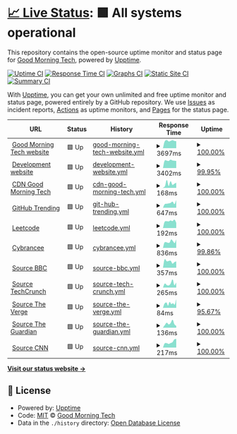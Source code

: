 # [📈 Live Status](https://demo.upptime.js.org): <!--live status--> **🟩 All systems operational**

This repository contains the open-source uptime monitor and status page for [Good Morning Tech](https://goodmorningtech.news), powered by [Upptime](https://github.com/upptime/upptime).

[![Uptime CI](https://github.com/GoodMorninTech/status/workflows/Uptime%20CI/badge.svg)](https://github.com/GoodMorninTech/status/actions?query=workflow%3A%22Uptime+CI%22)
[![Response Time CI](https://github.com/GoodMorninTech/status/workflows/Response%20Time%20CI/badge.svg)](https://github.com/GoodMorninTech/status/actions?query=workflow%3A%22Response+Time+CI%22)
[![Graphs CI](https://github.com/GoodMorninTech/status/workflows/Graphs%20CI/badge.svg)](https://github.com/GoodMorninTech/status/actions?query=workflow%3A%22Graphs+CI%22)
[![Static Site CI](https://github.com/GoodMorninTech/status/workflows/Static%20Site%20CI/badge.svg)](https://github.com/GoodMorninTech/status/actions?query=workflow%3A%22Static+Site+CI%22)
[![Summary CI](https://github.com/GoodMorninTech/status/workflows/Summary%20CI/badge.svg)](https://github.com/GoodMorninTech/status/actions?query=workflow%3A%22Summary+CI%22)

With [Upptime](https://upptime.js.org), you can get your own unlimited and free uptime monitor and status page, powered entirely by a GitHub repository. We use [Issues](https://github.com/GoodMorninTech/status/issues) as incident reports, [Actions](https://github.com/GoodMorninTech/status/actions) as uptime monitors, and [Pages](https://demo.upptime.js.org) for the status page.

<!--start: status pages-->
<!-- This summary is generated by Upptime (https://github.com/upptime/upptime) -->
<!-- Do not edit this manually, your changes will be overwritten -->
<!-- prettier-ignore -->
| URL | Status | History | Response Time | Uptime |
| --- | ------ | ------- | ------------- | ------ |
| <img alt="" src="https://cdn.goodmorningtech.news/tsp-logo.png" height="13"> [Good Morning Tech website](https://goodmorningtech.news) | 🟩 Up | [good-morning-tech-website.yml](https://github.com/GoodMorninTech/status/commits/HEAD/history/good-morning-tech-website.yml) | <details><summary><img alt="Response time graph" src="./graphs/good-morning-tech-website/response-time-week.png" height="20"> 3697ms</summary><br><a href="https://status.goodmorningtech.news/history/good-morning-tech-website"><img alt="Response time 3398" src="https://img.shields.io/endpoint?url=https%3A%2F%2Fraw.githubusercontent.com%2FGoodMorninTech%2Fstatus%2FHEAD%2Fapi%2Fgood-morning-tech-website%2Fresponse-time.json"></a><br><a href="https://status.goodmorningtech.news/history/good-morning-tech-website"><img alt="24-hour response time 3517" src="https://img.shields.io/endpoint?url=https%3A%2F%2Fraw.githubusercontent.com%2FGoodMorninTech%2Fstatus%2FHEAD%2Fapi%2Fgood-morning-tech-website%2Fresponse-time-day.json"></a><br><a href="https://status.goodmorningtech.news/history/good-morning-tech-website"><img alt="7-day response time 3697" src="https://img.shields.io/endpoint?url=https%3A%2F%2Fraw.githubusercontent.com%2FGoodMorninTech%2Fstatus%2FHEAD%2Fapi%2Fgood-morning-tech-website%2Fresponse-time-week.json"></a><br><a href="https://status.goodmorningtech.news/history/good-morning-tech-website"><img alt="30-day response time 3398" src="https://img.shields.io/endpoint?url=https%3A%2F%2Fraw.githubusercontent.com%2FGoodMorninTech%2Fstatus%2FHEAD%2Fapi%2Fgood-morning-tech-website%2Fresponse-time-month.json"></a><br><a href="https://status.goodmorningtech.news/history/good-morning-tech-website"><img alt="1-year response time 3398" src="https://img.shields.io/endpoint?url=https%3A%2F%2Fraw.githubusercontent.com%2FGoodMorninTech%2Fstatus%2FHEAD%2Fapi%2Fgood-morning-tech-website%2Fresponse-time-year.json"></a></details> | <details><summary><a href="https://status.goodmorningtech.news/history/good-morning-tech-website">100.00%</a></summary><a href="https://status.goodmorningtech.news/history/good-morning-tech-website"><img alt="All-time uptime 100.00%" src="https://img.shields.io/endpoint?url=https%3A%2F%2Fraw.githubusercontent.com%2FGoodMorninTech%2Fstatus%2FHEAD%2Fapi%2Fgood-morning-tech-website%2Fuptime.json"></a><br><a href="https://status.goodmorningtech.news/history/good-morning-tech-website"><img alt="24-hour uptime 100.00%" src="https://img.shields.io/endpoint?url=https%3A%2F%2Fraw.githubusercontent.com%2FGoodMorninTech%2Fstatus%2FHEAD%2Fapi%2Fgood-morning-tech-website%2Fuptime-day.json"></a><br><a href="https://status.goodmorningtech.news/history/good-morning-tech-website"><img alt="7-day uptime 100.00%" src="https://img.shields.io/endpoint?url=https%3A%2F%2Fraw.githubusercontent.com%2FGoodMorninTech%2Fstatus%2FHEAD%2Fapi%2Fgood-morning-tech-website%2Fuptime-week.json"></a><br><a href="https://status.goodmorningtech.news/history/good-morning-tech-website"><img alt="30-day uptime 100.00%" src="https://img.shields.io/endpoint?url=https%3A%2F%2Fraw.githubusercontent.com%2FGoodMorninTech%2Fstatus%2FHEAD%2Fapi%2Fgood-morning-tech-website%2Fuptime-month.json"></a><br><a href="https://status.goodmorningtech.news/history/good-morning-tech-website"><img alt="1-year uptime 100.00%" src="https://img.shields.io/endpoint?url=https%3A%2F%2Fraw.githubusercontent.com%2FGoodMorninTech%2Fstatus%2FHEAD%2Fapi%2Fgood-morning-tech-website%2Fuptime-year.json"></a></details>
| <img alt="" src="https://cdn.goodmorningtech.news/tsp-logo.png" height="13"> [Development website](https://dev.goodmorningtech.news) | 🟩 Up | [development-website.yml](https://github.com/GoodMorninTech/status/commits/HEAD/history/development-website.yml) | <details><summary><img alt="Response time graph" src="./graphs/development-website/response-time-week.png" height="20"> 3402ms</summary><br><a href="https://status.goodmorningtech.news/history/development-website"><img alt="Response time 3223" src="https://img.shields.io/endpoint?url=https%3A%2F%2Fraw.githubusercontent.com%2FGoodMorninTech%2Fstatus%2FHEAD%2Fapi%2Fdevelopment-website%2Fresponse-time.json"></a><br><a href="https://status.goodmorningtech.news/history/development-website"><img alt="24-hour response time 2576" src="https://img.shields.io/endpoint?url=https%3A%2F%2Fraw.githubusercontent.com%2FGoodMorninTech%2Fstatus%2FHEAD%2Fapi%2Fdevelopment-website%2Fresponse-time-day.json"></a><br><a href="https://status.goodmorningtech.news/history/development-website"><img alt="7-day response time 3402" src="https://img.shields.io/endpoint?url=https%3A%2F%2Fraw.githubusercontent.com%2FGoodMorninTech%2Fstatus%2FHEAD%2Fapi%2Fdevelopment-website%2Fresponse-time-week.json"></a><br><a href="https://status.goodmorningtech.news/history/development-website"><img alt="30-day response time 3223" src="https://img.shields.io/endpoint?url=https%3A%2F%2Fraw.githubusercontent.com%2FGoodMorninTech%2Fstatus%2FHEAD%2Fapi%2Fdevelopment-website%2Fresponse-time-month.json"></a><br><a href="https://status.goodmorningtech.news/history/development-website"><img alt="1-year response time 3223" src="https://img.shields.io/endpoint?url=https%3A%2F%2Fraw.githubusercontent.com%2FGoodMorninTech%2Fstatus%2FHEAD%2Fapi%2Fdevelopment-website%2Fresponse-time-year.json"></a></details> | <details><summary><a href="https://status.goodmorningtech.news/history/development-website">99.95%</a></summary><a href="https://status.goodmorningtech.news/history/development-website"><img alt="All-time uptime 99.98%" src="https://img.shields.io/endpoint?url=https%3A%2F%2Fraw.githubusercontent.com%2FGoodMorninTech%2Fstatus%2FHEAD%2Fapi%2Fdevelopment-website%2Fuptime.json"></a><br><a href="https://status.goodmorningtech.news/history/development-website"><img alt="24-hour uptime 99.63%" src="https://img.shields.io/endpoint?url=https%3A%2F%2Fraw.githubusercontent.com%2FGoodMorninTech%2Fstatus%2FHEAD%2Fapi%2Fdevelopment-website%2Fuptime-day.json"></a><br><a href="https://status.goodmorningtech.news/history/development-website"><img alt="7-day uptime 99.95%" src="https://img.shields.io/endpoint?url=https%3A%2F%2Fraw.githubusercontent.com%2FGoodMorninTech%2Fstatus%2FHEAD%2Fapi%2Fdevelopment-website%2Fuptime-week.json"></a><br><a href="https://status.goodmorningtech.news/history/development-website"><img alt="30-day uptime 99.98%" src="https://img.shields.io/endpoint?url=https%3A%2F%2Fraw.githubusercontent.com%2FGoodMorninTech%2Fstatus%2FHEAD%2Fapi%2Fdevelopment-website%2Fuptime-month.json"></a><br><a href="https://status.goodmorningtech.news/history/development-website"><img alt="1-year uptime 99.98%" src="https://img.shields.io/endpoint?url=https%3A%2F%2Fraw.githubusercontent.com%2FGoodMorninTech%2Fstatus%2FHEAD%2Fapi%2Fdevelopment-website%2Fuptime-year.json"></a></details>
| <img alt="" src="https://cdn.goodmorningtech.news/tsp-logo.png" height="13"> [CDN Good Morning Tech](https://cdn.goodmorningtech.news) | 🟩 Up | [cdn-good-morning-tech.yml](https://github.com/GoodMorninTech/status/commits/HEAD/history/cdn-good-morning-tech.yml) | <details><summary><img alt="Response time graph" src="./graphs/cdn-good-morning-tech/response-time-week.png" height="20"> 168ms</summary><br><a href="https://status.goodmorningtech.news/history/cdn-good-morning-tech"><img alt="Response time 195" src="https://img.shields.io/endpoint?url=https%3A%2F%2Fraw.githubusercontent.com%2FGoodMorninTech%2Fstatus%2FHEAD%2Fapi%2Fcdn-good-morning-tech%2Fresponse-time.json"></a><br><a href="https://status.goodmorningtech.news/history/cdn-good-morning-tech"><img alt="24-hour response time 203" src="https://img.shields.io/endpoint?url=https%3A%2F%2Fraw.githubusercontent.com%2FGoodMorninTech%2Fstatus%2FHEAD%2Fapi%2Fcdn-good-morning-tech%2Fresponse-time-day.json"></a><br><a href="https://status.goodmorningtech.news/history/cdn-good-morning-tech"><img alt="7-day response time 168" src="https://img.shields.io/endpoint?url=https%3A%2F%2Fraw.githubusercontent.com%2FGoodMorninTech%2Fstatus%2FHEAD%2Fapi%2Fcdn-good-morning-tech%2Fresponse-time-week.json"></a><br><a href="https://status.goodmorningtech.news/history/cdn-good-morning-tech"><img alt="30-day response time 195" src="https://img.shields.io/endpoint?url=https%3A%2F%2Fraw.githubusercontent.com%2FGoodMorninTech%2Fstatus%2FHEAD%2Fapi%2Fcdn-good-morning-tech%2Fresponse-time-month.json"></a><br><a href="https://status.goodmorningtech.news/history/cdn-good-morning-tech"><img alt="1-year response time 195" src="https://img.shields.io/endpoint?url=https%3A%2F%2Fraw.githubusercontent.com%2FGoodMorninTech%2Fstatus%2FHEAD%2Fapi%2Fcdn-good-morning-tech%2Fresponse-time-year.json"></a></details> | <details><summary><a href="https://status.goodmorningtech.news/history/cdn-good-morning-tech">100.00%</a></summary><a href="https://status.goodmorningtech.news/history/cdn-good-morning-tech"><img alt="All-time uptime 100.00%" src="https://img.shields.io/endpoint?url=https%3A%2F%2Fraw.githubusercontent.com%2FGoodMorninTech%2Fstatus%2FHEAD%2Fapi%2Fcdn-good-morning-tech%2Fuptime.json"></a><br><a href="https://status.goodmorningtech.news/history/cdn-good-morning-tech"><img alt="24-hour uptime 100.00%" src="https://img.shields.io/endpoint?url=https%3A%2F%2Fraw.githubusercontent.com%2FGoodMorninTech%2Fstatus%2FHEAD%2Fapi%2Fcdn-good-morning-tech%2Fuptime-day.json"></a><br><a href="https://status.goodmorningtech.news/history/cdn-good-morning-tech"><img alt="7-day uptime 100.00%" src="https://img.shields.io/endpoint?url=https%3A%2F%2Fraw.githubusercontent.com%2FGoodMorninTech%2Fstatus%2FHEAD%2Fapi%2Fcdn-good-morning-tech%2Fuptime-week.json"></a><br><a href="https://status.goodmorningtech.news/history/cdn-good-morning-tech"><img alt="30-day uptime 100.00%" src="https://img.shields.io/endpoint?url=https%3A%2F%2Fraw.githubusercontent.com%2FGoodMorninTech%2Fstatus%2FHEAD%2Fapi%2Fcdn-good-morning-tech%2Fuptime-month.json"></a><br><a href="https://status.goodmorningtech.news/history/cdn-good-morning-tech"><img alt="1-year uptime 100.00%" src="https://img.shields.io/endpoint?url=https%3A%2F%2Fraw.githubusercontent.com%2FGoodMorninTech%2Fstatus%2FHEAD%2Fapi%2Fcdn-good-morning-tech%2Fuptime-year.json"></a></details>
| <img alt="" src="https://cdn.goodmorningtech.news/website/github-mark.svg" height="13"> [GitHub Trending](https://github.com/trending) | 🟩 Up | [git-hub-trending.yml](https://github.com/GoodMorninTech/status/commits/HEAD/history/git-hub-trending.yml) | <details><summary><img alt="Response time graph" src="./graphs/git-hub-trending/response-time-week.png" height="20"> 647ms</summary><br><a href="https://status.goodmorningtech.news/history/git-hub-trending"><img alt="Response time 674" src="https://img.shields.io/endpoint?url=https%3A%2F%2Fraw.githubusercontent.com%2FGoodMorninTech%2Fstatus%2FHEAD%2Fapi%2Fgit-hub-trending%2Fresponse-time.json"></a><br><a href="https://status.goodmorningtech.news/history/git-hub-trending"><img alt="24-hour response time 1010" src="https://img.shields.io/endpoint?url=https%3A%2F%2Fraw.githubusercontent.com%2FGoodMorninTech%2Fstatus%2FHEAD%2Fapi%2Fgit-hub-trending%2Fresponse-time-day.json"></a><br><a href="https://status.goodmorningtech.news/history/git-hub-trending"><img alt="7-day response time 647" src="https://img.shields.io/endpoint?url=https%3A%2F%2Fraw.githubusercontent.com%2FGoodMorninTech%2Fstatus%2FHEAD%2Fapi%2Fgit-hub-trending%2Fresponse-time-week.json"></a><br><a href="https://status.goodmorningtech.news/history/git-hub-trending"><img alt="30-day response time 674" src="https://img.shields.io/endpoint?url=https%3A%2F%2Fraw.githubusercontent.com%2FGoodMorninTech%2Fstatus%2FHEAD%2Fapi%2Fgit-hub-trending%2Fresponse-time-month.json"></a><br><a href="https://status.goodmorningtech.news/history/git-hub-trending"><img alt="1-year response time 674" src="https://img.shields.io/endpoint?url=https%3A%2F%2Fraw.githubusercontent.com%2FGoodMorninTech%2Fstatus%2FHEAD%2Fapi%2Fgit-hub-trending%2Fresponse-time-year.json"></a></details> | <details><summary><a href="https://status.goodmorningtech.news/history/git-hub-trending">100.00%</a></summary><a href="https://status.goodmorningtech.news/history/git-hub-trending"><img alt="All-time uptime 100.00%" src="https://img.shields.io/endpoint?url=https%3A%2F%2Fraw.githubusercontent.com%2FGoodMorninTech%2Fstatus%2FHEAD%2Fapi%2Fgit-hub-trending%2Fuptime.json"></a><br><a href="https://status.goodmorningtech.news/history/git-hub-trending"><img alt="24-hour uptime 100.00%" src="https://img.shields.io/endpoint?url=https%3A%2F%2Fraw.githubusercontent.com%2FGoodMorninTech%2Fstatus%2FHEAD%2Fapi%2Fgit-hub-trending%2Fuptime-day.json"></a><br><a href="https://status.goodmorningtech.news/history/git-hub-trending"><img alt="7-day uptime 100.00%" src="https://img.shields.io/endpoint?url=https%3A%2F%2Fraw.githubusercontent.com%2FGoodMorninTech%2Fstatus%2FHEAD%2Fapi%2Fgit-hub-trending%2Fuptime-week.json"></a><br><a href="https://status.goodmorningtech.news/history/git-hub-trending"><img alt="30-day uptime 100.00%" src="https://img.shields.io/endpoint?url=https%3A%2F%2Fraw.githubusercontent.com%2FGoodMorninTech%2Fstatus%2FHEAD%2Fapi%2Fgit-hub-trending%2Fuptime-month.json"></a><br><a href="https://status.goodmorningtech.news/history/git-hub-trending"><img alt="1-year uptime 100.00%" src="https://img.shields.io/endpoint?url=https%3A%2F%2Fraw.githubusercontent.com%2FGoodMorninTech%2Fstatus%2FHEAD%2Fapi%2Fgit-hub-trending%2Fuptime-year.json"></a></details>
| <img alt="" src="https://leetcode.com/static/images/LeetCode_logo_rvs.png" height="13"> [Leetcode](https://leetcode.com) | 🟩 Up | [leetcode.yml](https://github.com/GoodMorninTech/status/commits/HEAD/history/leetcode.yml) | <details><summary><img alt="Response time graph" src="./graphs/leetcode/response-time-week.png" height="20"> 192ms</summary><br><a href="https://status.goodmorningtech.news/history/leetcode"><img alt="Response time 195" src="https://img.shields.io/endpoint?url=https%3A%2F%2Fraw.githubusercontent.com%2FGoodMorninTech%2Fstatus%2FHEAD%2Fapi%2Fleetcode%2Fresponse-time.json"></a><br><a href="https://status.goodmorningtech.news/history/leetcode"><img alt="24-hour response time 142" src="https://img.shields.io/endpoint?url=https%3A%2F%2Fraw.githubusercontent.com%2FGoodMorninTech%2Fstatus%2FHEAD%2Fapi%2Fleetcode%2Fresponse-time-day.json"></a><br><a href="https://status.goodmorningtech.news/history/leetcode"><img alt="7-day response time 192" src="https://img.shields.io/endpoint?url=https%3A%2F%2Fraw.githubusercontent.com%2FGoodMorninTech%2Fstatus%2FHEAD%2Fapi%2Fleetcode%2Fresponse-time-week.json"></a><br><a href="https://status.goodmorningtech.news/history/leetcode"><img alt="30-day response time 195" src="https://img.shields.io/endpoint?url=https%3A%2F%2Fraw.githubusercontent.com%2FGoodMorninTech%2Fstatus%2FHEAD%2Fapi%2Fleetcode%2Fresponse-time-month.json"></a><br><a href="https://status.goodmorningtech.news/history/leetcode"><img alt="1-year response time 195" src="https://img.shields.io/endpoint?url=https%3A%2F%2Fraw.githubusercontent.com%2FGoodMorninTech%2Fstatus%2FHEAD%2Fapi%2Fleetcode%2Fresponse-time-year.json"></a></details> | <details><summary><a href="https://status.goodmorningtech.news/history/leetcode">100.00%</a></summary><a href="https://status.goodmorningtech.news/history/leetcode"><img alt="All-time uptime 99.96%" src="https://img.shields.io/endpoint?url=https%3A%2F%2Fraw.githubusercontent.com%2FGoodMorninTech%2Fstatus%2FHEAD%2Fapi%2Fleetcode%2Fuptime.json"></a><br><a href="https://status.goodmorningtech.news/history/leetcode"><img alt="24-hour uptime 100.00%" src="https://img.shields.io/endpoint?url=https%3A%2F%2Fraw.githubusercontent.com%2FGoodMorninTech%2Fstatus%2FHEAD%2Fapi%2Fleetcode%2Fuptime-day.json"></a><br><a href="https://status.goodmorningtech.news/history/leetcode"><img alt="7-day uptime 100.00%" src="https://img.shields.io/endpoint?url=https%3A%2F%2Fraw.githubusercontent.com%2FGoodMorninTech%2Fstatus%2FHEAD%2Fapi%2Fleetcode%2Fuptime-week.json"></a><br><a href="https://status.goodmorningtech.news/history/leetcode"><img alt="30-day uptime 99.96%" src="https://img.shields.io/endpoint?url=https%3A%2F%2Fraw.githubusercontent.com%2FGoodMorninTech%2Fstatus%2FHEAD%2Fapi%2Fleetcode%2Fuptime-month.json"></a><br><a href="https://status.goodmorningtech.news/history/leetcode"><img alt="1-year uptime 99.96%" src="https://img.shields.io/endpoint?url=https%3A%2F%2Fraw.githubusercontent.com%2FGoodMorninTech%2Fstatus%2FHEAD%2Fapi%2Fleetcode%2Fuptime-year.json"></a></details>
| <img alt="" src="https://cybrancee.com/client/templates/lagom2/assets/img/favicons/favicon-192.png" height="13"> [Cybrancee](https://webhosting.cybrancee.com:8443/) | 🟩 Up | [cybrancee.yml](https://github.com/GoodMorninTech/status/commits/HEAD/history/cybrancee.yml) | <details><summary><img alt="Response time graph" src="./graphs/cybrancee/response-time-week.png" height="20"> 836ms</summary><br><a href="https://status.goodmorningtech.news/history/cybrancee"><img alt="Response time 881" src="https://img.shields.io/endpoint?url=https%3A%2F%2Fraw.githubusercontent.com%2FGoodMorninTech%2Fstatus%2FHEAD%2Fapi%2Fcybrancee%2Fresponse-time.json"></a><br><a href="https://status.goodmorningtech.news/history/cybrancee"><img alt="24-hour response time 1132" src="https://img.shields.io/endpoint?url=https%3A%2F%2Fraw.githubusercontent.com%2FGoodMorninTech%2Fstatus%2FHEAD%2Fapi%2Fcybrancee%2Fresponse-time-day.json"></a><br><a href="https://status.goodmorningtech.news/history/cybrancee"><img alt="7-day response time 836" src="https://img.shields.io/endpoint?url=https%3A%2F%2Fraw.githubusercontent.com%2FGoodMorninTech%2Fstatus%2FHEAD%2Fapi%2Fcybrancee%2Fresponse-time-week.json"></a><br><a href="https://status.goodmorningtech.news/history/cybrancee"><img alt="30-day response time 881" src="https://img.shields.io/endpoint?url=https%3A%2F%2Fraw.githubusercontent.com%2FGoodMorninTech%2Fstatus%2FHEAD%2Fapi%2Fcybrancee%2Fresponse-time-month.json"></a><br><a href="https://status.goodmorningtech.news/history/cybrancee"><img alt="1-year response time 881" src="https://img.shields.io/endpoint?url=https%3A%2F%2Fraw.githubusercontent.com%2FGoodMorninTech%2Fstatus%2FHEAD%2Fapi%2Fcybrancee%2Fresponse-time-year.json"></a></details> | <details><summary><a href="https://status.goodmorningtech.news/history/cybrancee">99.86%</a></summary><a href="https://status.goodmorningtech.news/history/cybrancee"><img alt="All-time uptime 99.93%" src="https://img.shields.io/endpoint?url=https%3A%2F%2Fraw.githubusercontent.com%2FGoodMorninTech%2Fstatus%2FHEAD%2Fapi%2Fcybrancee%2Fuptime.json"></a><br><a href="https://status.goodmorningtech.news/history/cybrancee"><img alt="24-hour uptime 100.00%" src="https://img.shields.io/endpoint?url=https%3A%2F%2Fraw.githubusercontent.com%2FGoodMorninTech%2Fstatus%2FHEAD%2Fapi%2Fcybrancee%2Fuptime-day.json"></a><br><a href="https://status.goodmorningtech.news/history/cybrancee"><img alt="7-day uptime 99.86%" src="https://img.shields.io/endpoint?url=https%3A%2F%2Fraw.githubusercontent.com%2FGoodMorninTech%2Fstatus%2FHEAD%2Fapi%2Fcybrancee%2Fuptime-week.json"></a><br><a href="https://status.goodmorningtech.news/history/cybrancee"><img alt="30-day uptime 99.93%" src="https://img.shields.io/endpoint?url=https%3A%2F%2Fraw.githubusercontent.com%2FGoodMorninTech%2Fstatus%2FHEAD%2Fapi%2Fcybrancee%2Fuptime-month.json"></a><br><a href="https://status.goodmorningtech.news/history/cybrancee"><img alt="1-year uptime 99.93%" src="https://img.shields.io/endpoint?url=https%3A%2F%2Fraw.githubusercontent.com%2FGoodMorninTech%2Fstatus%2FHEAD%2Fapi%2Fcybrancee%2Fuptime-year.json"></a></details>
| <img alt="" src="http://cdn.goodmorningtech.news/website/news_source_icons/bbc.svg" height="13"> [Source BBC](https://feeds.bbci.co.uk/news/technology/rss.xml) | 🟩 Up | [source-bbc.yml](https://github.com/GoodMorninTech/status/commits/HEAD/history/source-bbc.yml) | <details><summary><img alt="Response time graph" src="./graphs/source-bbc/response-time-week.png" height="20"> 357ms</summary><br><a href="https://status.goodmorningtech.news/history/source-bbc"><img alt="Response time 363" src="https://img.shields.io/endpoint?url=https%3A%2F%2Fraw.githubusercontent.com%2FGoodMorninTech%2Fstatus%2FHEAD%2Fapi%2Fsource-bbc%2Fresponse-time.json"></a><br><a href="https://status.goodmorningtech.news/history/source-bbc"><img alt="24-hour response time 355" src="https://img.shields.io/endpoint?url=https%3A%2F%2Fraw.githubusercontent.com%2FGoodMorninTech%2Fstatus%2FHEAD%2Fapi%2Fsource-bbc%2Fresponse-time-day.json"></a><br><a href="https://status.goodmorningtech.news/history/source-bbc"><img alt="7-day response time 357" src="https://img.shields.io/endpoint?url=https%3A%2F%2Fraw.githubusercontent.com%2FGoodMorninTech%2Fstatus%2FHEAD%2Fapi%2Fsource-bbc%2Fresponse-time-week.json"></a><br><a href="https://status.goodmorningtech.news/history/source-bbc"><img alt="30-day response time 363" src="https://img.shields.io/endpoint?url=https%3A%2F%2Fraw.githubusercontent.com%2FGoodMorninTech%2Fstatus%2FHEAD%2Fapi%2Fsource-bbc%2Fresponse-time-month.json"></a><br><a href="https://status.goodmorningtech.news/history/source-bbc"><img alt="1-year response time 363" src="https://img.shields.io/endpoint?url=https%3A%2F%2Fraw.githubusercontent.com%2FGoodMorninTech%2Fstatus%2FHEAD%2Fapi%2Fsource-bbc%2Fresponse-time-year.json"></a></details> | <details><summary><a href="https://status.goodmorningtech.news/history/source-bbc">100.00%</a></summary><a href="https://status.goodmorningtech.news/history/source-bbc"><img alt="All-time uptime 100.00%" src="https://img.shields.io/endpoint?url=https%3A%2F%2Fraw.githubusercontent.com%2FGoodMorninTech%2Fstatus%2FHEAD%2Fapi%2Fsource-bbc%2Fuptime.json"></a><br><a href="https://status.goodmorningtech.news/history/source-bbc"><img alt="24-hour uptime 100.00%" src="https://img.shields.io/endpoint?url=https%3A%2F%2Fraw.githubusercontent.com%2FGoodMorninTech%2Fstatus%2FHEAD%2Fapi%2Fsource-bbc%2Fuptime-day.json"></a><br><a href="https://status.goodmorningtech.news/history/source-bbc"><img alt="7-day uptime 100.00%" src="https://img.shields.io/endpoint?url=https%3A%2F%2Fraw.githubusercontent.com%2FGoodMorninTech%2Fstatus%2FHEAD%2Fapi%2Fsource-bbc%2Fuptime-week.json"></a><br><a href="https://status.goodmorningtech.news/history/source-bbc"><img alt="30-day uptime 100.00%" src="https://img.shields.io/endpoint?url=https%3A%2F%2Fraw.githubusercontent.com%2FGoodMorninTech%2Fstatus%2FHEAD%2Fapi%2Fsource-bbc%2Fuptime-month.json"></a><br><a href="https://status.goodmorningtech.news/history/source-bbc"><img alt="1-year uptime 100.00%" src="https://img.shields.io/endpoint?url=https%3A%2F%2Fraw.githubusercontent.com%2FGoodMorninTech%2Fstatus%2FHEAD%2Fapi%2Fsource-bbc%2Fuptime-year.json"></a></details>
| <img alt="" src="http://cdn.goodmorningtech.news/website/news_source_icons/techcrunch.svg" height="13"> [Source TechCrunch](https://techcrunch.com/feed/) | 🟩 Up | [source-tech-crunch.yml](https://github.com/GoodMorninTech/status/commits/HEAD/history/source-tech-crunch.yml) | <details><summary><img alt="Response time graph" src="./graphs/source-tech-crunch/response-time-week.png" height="20"> 265ms</summary><br><a href="https://status.goodmorningtech.news/history/source-tech-crunch"><img alt="Response time 303" src="https://img.shields.io/endpoint?url=https%3A%2F%2Fraw.githubusercontent.com%2FGoodMorninTech%2Fstatus%2FHEAD%2Fapi%2Fsource-tech-crunch%2Fresponse-time.json"></a><br><a href="https://status.goodmorningtech.news/history/source-tech-crunch"><img alt="24-hour response time 331" src="https://img.shields.io/endpoint?url=https%3A%2F%2Fraw.githubusercontent.com%2FGoodMorninTech%2Fstatus%2FHEAD%2Fapi%2Fsource-tech-crunch%2Fresponse-time-day.json"></a><br><a href="https://status.goodmorningtech.news/history/source-tech-crunch"><img alt="7-day response time 265" src="https://img.shields.io/endpoint?url=https%3A%2F%2Fraw.githubusercontent.com%2FGoodMorninTech%2Fstatus%2FHEAD%2Fapi%2Fsource-tech-crunch%2Fresponse-time-week.json"></a><br><a href="https://status.goodmorningtech.news/history/source-tech-crunch"><img alt="30-day response time 303" src="https://img.shields.io/endpoint?url=https%3A%2F%2Fraw.githubusercontent.com%2FGoodMorninTech%2Fstatus%2FHEAD%2Fapi%2Fsource-tech-crunch%2Fresponse-time-month.json"></a><br><a href="https://status.goodmorningtech.news/history/source-tech-crunch"><img alt="1-year response time 303" src="https://img.shields.io/endpoint?url=https%3A%2F%2Fraw.githubusercontent.com%2FGoodMorninTech%2Fstatus%2FHEAD%2Fapi%2Fsource-tech-crunch%2Fresponse-time-year.json"></a></details> | <details><summary><a href="https://status.goodmorningtech.news/history/source-tech-crunch">100.00%</a></summary><a href="https://status.goodmorningtech.news/history/source-tech-crunch"><img alt="All-time uptime 100.00%" src="https://img.shields.io/endpoint?url=https%3A%2F%2Fraw.githubusercontent.com%2FGoodMorninTech%2Fstatus%2FHEAD%2Fapi%2Fsource-tech-crunch%2Fuptime.json"></a><br><a href="https://status.goodmorningtech.news/history/source-tech-crunch"><img alt="24-hour uptime 100.00%" src="https://img.shields.io/endpoint?url=https%3A%2F%2Fraw.githubusercontent.com%2FGoodMorninTech%2Fstatus%2FHEAD%2Fapi%2Fsource-tech-crunch%2Fuptime-day.json"></a><br><a href="https://status.goodmorningtech.news/history/source-tech-crunch"><img alt="7-day uptime 100.00%" src="https://img.shields.io/endpoint?url=https%3A%2F%2Fraw.githubusercontent.com%2FGoodMorninTech%2Fstatus%2FHEAD%2Fapi%2Fsource-tech-crunch%2Fuptime-week.json"></a><br><a href="https://status.goodmorningtech.news/history/source-tech-crunch"><img alt="30-day uptime 100.00%" src="https://img.shields.io/endpoint?url=https%3A%2F%2Fraw.githubusercontent.com%2FGoodMorninTech%2Fstatus%2FHEAD%2Fapi%2Fsource-tech-crunch%2Fuptime-month.json"></a><br><a href="https://status.goodmorningtech.news/history/source-tech-crunch"><img alt="1-year uptime 100.00%" src="https://img.shields.io/endpoint?url=https%3A%2F%2Fraw.githubusercontent.com%2FGoodMorninTech%2Fstatus%2FHEAD%2Fapi%2Fsource-tech-crunch%2Fuptime-year.json"></a></details>
| <img alt="" src="http://cdn.goodmorningtech.news/website/news_source_icons/verge.svg" height="13"> [Source The Verge](https://www.theverge.com/rss/index.xml) | 🟩 Up | [source-the-verge.yml](https://github.com/GoodMorninTech/status/commits/HEAD/history/source-the-verge.yml) | <details><summary><img alt="Response time graph" src="./graphs/source-the-verge/response-time-week.png" height="20"> 84ms</summary><br><a href="https://status.goodmorningtech.news/history/source-the-verge"><img alt="Response time 87" src="https://img.shields.io/endpoint?url=https%3A%2F%2Fraw.githubusercontent.com%2FGoodMorninTech%2Fstatus%2FHEAD%2Fapi%2Fsource-the-verge%2Fresponse-time.json"></a><br><a href="https://status.goodmorningtech.news/history/source-the-verge"><img alt="24-hour response time 153" src="https://img.shields.io/endpoint?url=https%3A%2F%2Fraw.githubusercontent.com%2FGoodMorninTech%2Fstatus%2FHEAD%2Fapi%2Fsource-the-verge%2Fresponse-time-day.json"></a><br><a href="https://status.goodmorningtech.news/history/source-the-verge"><img alt="7-day response time 84" src="https://img.shields.io/endpoint?url=https%3A%2F%2Fraw.githubusercontent.com%2FGoodMorninTech%2Fstatus%2FHEAD%2Fapi%2Fsource-the-verge%2Fresponse-time-week.json"></a><br><a href="https://status.goodmorningtech.news/history/source-the-verge"><img alt="30-day response time 87" src="https://img.shields.io/endpoint?url=https%3A%2F%2Fraw.githubusercontent.com%2FGoodMorninTech%2Fstatus%2FHEAD%2Fapi%2Fsource-the-verge%2Fresponse-time-month.json"></a><br><a href="https://status.goodmorningtech.news/history/source-the-verge"><img alt="1-year response time 87" src="https://img.shields.io/endpoint?url=https%3A%2F%2Fraw.githubusercontent.com%2FGoodMorninTech%2Fstatus%2FHEAD%2Fapi%2Fsource-the-verge%2Fresponse-time-year.json"></a></details> | <details><summary><a href="https://status.goodmorningtech.news/history/source-the-verge">95.67%</a></summary><a href="https://status.goodmorningtech.news/history/source-the-verge"><img alt="All-time uptime 98.03%" src="https://img.shields.io/endpoint?url=https%3A%2F%2Fraw.githubusercontent.com%2FGoodMorninTech%2Fstatus%2FHEAD%2Fapi%2Fsource-the-verge%2Fuptime.json"></a><br><a href="https://status.goodmorningtech.news/history/source-the-verge"><img alt="24-hour uptime 100.00%" src="https://img.shields.io/endpoint?url=https%3A%2F%2Fraw.githubusercontent.com%2FGoodMorninTech%2Fstatus%2FHEAD%2Fapi%2Fsource-the-verge%2Fuptime-day.json"></a><br><a href="https://status.goodmorningtech.news/history/source-the-verge"><img alt="7-day uptime 95.67%" src="https://img.shields.io/endpoint?url=https%3A%2F%2Fraw.githubusercontent.com%2FGoodMorninTech%2Fstatus%2FHEAD%2Fapi%2Fsource-the-verge%2Fuptime-week.json"></a><br><a href="https://status.goodmorningtech.news/history/source-the-verge"><img alt="30-day uptime 98.03%" src="https://img.shields.io/endpoint?url=https%3A%2F%2Fraw.githubusercontent.com%2FGoodMorninTech%2Fstatus%2FHEAD%2Fapi%2Fsource-the-verge%2Fuptime-month.json"></a><br><a href="https://status.goodmorningtech.news/history/source-the-verge"><img alt="1-year uptime 98.03%" src="https://img.shields.io/endpoint?url=https%3A%2F%2Fraw.githubusercontent.com%2FGoodMorninTech%2Fstatus%2FHEAD%2Fapi%2Fsource-the-verge%2Fuptime-year.json"></a></details>
| <img alt="" src="http://cdn.goodmorningtech.news/website/news_source_icons/guardian.svg" height="13"> [Source The Guardian](https://www.theguardian.com/uk/technology/rss) | 🟩 Up | [source-the-guardian.yml](https://github.com/GoodMorninTech/status/commits/HEAD/history/source-the-guardian.yml) | <details><summary><img alt="Response time graph" src="./graphs/source-the-guardian/response-time-week.png" height="20"> 136ms</summary><br><a href="https://status.goodmorningtech.news/history/source-the-guardian"><img alt="Response time 254" src="https://img.shields.io/endpoint?url=https%3A%2F%2Fraw.githubusercontent.com%2FGoodMorninTech%2Fstatus%2FHEAD%2Fapi%2Fsource-the-guardian%2Fresponse-time.json"></a><br><a href="https://status.goodmorningtech.news/history/source-the-guardian"><img alt="24-hour response time 55" src="https://img.shields.io/endpoint?url=https%3A%2F%2Fraw.githubusercontent.com%2FGoodMorninTech%2Fstatus%2FHEAD%2Fapi%2Fsource-the-guardian%2Fresponse-time-day.json"></a><br><a href="https://status.goodmorningtech.news/history/source-the-guardian"><img alt="7-day response time 136" src="https://img.shields.io/endpoint?url=https%3A%2F%2Fraw.githubusercontent.com%2FGoodMorninTech%2Fstatus%2FHEAD%2Fapi%2Fsource-the-guardian%2Fresponse-time-week.json"></a><br><a href="https://status.goodmorningtech.news/history/source-the-guardian"><img alt="30-day response time 254" src="https://img.shields.io/endpoint?url=https%3A%2F%2Fraw.githubusercontent.com%2FGoodMorninTech%2Fstatus%2FHEAD%2Fapi%2Fsource-the-guardian%2Fresponse-time-month.json"></a><br><a href="https://status.goodmorningtech.news/history/source-the-guardian"><img alt="1-year response time 254" src="https://img.shields.io/endpoint?url=https%3A%2F%2Fraw.githubusercontent.com%2FGoodMorninTech%2Fstatus%2FHEAD%2Fapi%2Fsource-the-guardian%2Fresponse-time-year.json"></a></details> | <details><summary><a href="https://status.goodmorningtech.news/history/source-the-guardian">100.00%</a></summary><a href="https://status.goodmorningtech.news/history/source-the-guardian"><img alt="All-time uptime 100.00%" src="https://img.shields.io/endpoint?url=https%3A%2F%2Fraw.githubusercontent.com%2FGoodMorninTech%2Fstatus%2FHEAD%2Fapi%2Fsource-the-guardian%2Fuptime.json"></a><br><a href="https://status.goodmorningtech.news/history/source-the-guardian"><img alt="24-hour uptime 100.00%" src="https://img.shields.io/endpoint?url=https%3A%2F%2Fraw.githubusercontent.com%2FGoodMorninTech%2Fstatus%2FHEAD%2Fapi%2Fsource-the-guardian%2Fuptime-day.json"></a><br><a href="https://status.goodmorningtech.news/history/source-the-guardian"><img alt="7-day uptime 100.00%" src="https://img.shields.io/endpoint?url=https%3A%2F%2Fraw.githubusercontent.com%2FGoodMorninTech%2Fstatus%2FHEAD%2Fapi%2Fsource-the-guardian%2Fuptime-week.json"></a><br><a href="https://status.goodmorningtech.news/history/source-the-guardian"><img alt="30-day uptime 100.00%" src="https://img.shields.io/endpoint?url=https%3A%2F%2Fraw.githubusercontent.com%2FGoodMorninTech%2Fstatus%2FHEAD%2Fapi%2Fsource-the-guardian%2Fuptime-month.json"></a><br><a href="https://status.goodmorningtech.news/history/source-the-guardian"><img alt="1-year uptime 100.00%" src="https://img.shields.io/endpoint?url=https%3A%2F%2Fraw.githubusercontent.com%2FGoodMorninTech%2Fstatus%2FHEAD%2Fapi%2Fsource-the-guardian%2Fuptime-year.json"></a></details>
| <img alt="" src="http://cdn.goodmorningtech.news/website/news_source_icons/cnn.svg" height="13"> [Source CNN](http://rss.cnn.com/rss/cnn_tech.rss) | 🟩 Up | [source-cnn.yml](https://github.com/GoodMorninTech/status/commits/HEAD/history/source-cnn.yml) | <details><summary><img alt="Response time graph" src="./graphs/source-cnn/response-time-week.png" height="20"> 217ms</summary><br><a href="https://status.goodmorningtech.news/history/source-cnn"><img alt="Response time 250" src="https://img.shields.io/endpoint?url=https%3A%2F%2Fraw.githubusercontent.com%2FGoodMorninTech%2Fstatus%2FHEAD%2Fapi%2Fsource-cnn%2Fresponse-time.json"></a><br><a href="https://status.goodmorningtech.news/history/source-cnn"><img alt="24-hour response time 342" src="https://img.shields.io/endpoint?url=https%3A%2F%2Fraw.githubusercontent.com%2FGoodMorninTech%2Fstatus%2FHEAD%2Fapi%2Fsource-cnn%2Fresponse-time-day.json"></a><br><a href="https://status.goodmorningtech.news/history/source-cnn"><img alt="7-day response time 217" src="https://img.shields.io/endpoint?url=https%3A%2F%2Fraw.githubusercontent.com%2FGoodMorninTech%2Fstatus%2FHEAD%2Fapi%2Fsource-cnn%2Fresponse-time-week.json"></a><br><a href="https://status.goodmorningtech.news/history/source-cnn"><img alt="30-day response time 250" src="https://img.shields.io/endpoint?url=https%3A%2F%2Fraw.githubusercontent.com%2FGoodMorninTech%2Fstatus%2FHEAD%2Fapi%2Fsource-cnn%2Fresponse-time-month.json"></a><br><a href="https://status.goodmorningtech.news/history/source-cnn"><img alt="1-year response time 250" src="https://img.shields.io/endpoint?url=https%3A%2F%2Fraw.githubusercontent.com%2FGoodMorninTech%2Fstatus%2FHEAD%2Fapi%2Fsource-cnn%2Fresponse-time-year.json"></a></details> | <details><summary><a href="https://status.goodmorningtech.news/history/source-cnn">100.00%</a></summary><a href="https://status.goodmorningtech.news/history/source-cnn"><img alt="All-time uptime 100.00%" src="https://img.shields.io/endpoint?url=https%3A%2F%2Fraw.githubusercontent.com%2FGoodMorninTech%2Fstatus%2FHEAD%2Fapi%2Fsource-cnn%2Fuptime.json"></a><br><a href="https://status.goodmorningtech.news/history/source-cnn"><img alt="24-hour uptime 100.00%" src="https://img.shields.io/endpoint?url=https%3A%2F%2Fraw.githubusercontent.com%2FGoodMorninTech%2Fstatus%2FHEAD%2Fapi%2Fsource-cnn%2Fuptime-day.json"></a><br><a href="https://status.goodmorningtech.news/history/source-cnn"><img alt="7-day uptime 100.00%" src="https://img.shields.io/endpoint?url=https%3A%2F%2Fraw.githubusercontent.com%2FGoodMorninTech%2Fstatus%2FHEAD%2Fapi%2Fsource-cnn%2Fuptime-week.json"></a><br><a href="https://status.goodmorningtech.news/history/source-cnn"><img alt="30-day uptime 100.00%" src="https://img.shields.io/endpoint?url=https%3A%2F%2Fraw.githubusercontent.com%2FGoodMorninTech%2Fstatus%2FHEAD%2Fapi%2Fsource-cnn%2Fuptime-month.json"></a><br><a href="https://status.goodmorningtech.news/history/source-cnn"><img alt="1-year uptime 100.00%" src="https://img.shields.io/endpoint?url=https%3A%2F%2Fraw.githubusercontent.com%2FGoodMorninTech%2Fstatus%2FHEAD%2Fapi%2Fsource-cnn%2Fuptime-year.json"></a></details>

<!--end: status pages-->

[**Visit our status website →**](https://status.goodmorningtech.news)

## 📄 License

- Powered by: [Upptime](https://github.com/upptime/upptime)
- Code: [MIT](./LICENSE) © [Good Morning Tech](https://goodmorningtech.news)
- Data in the `./history` directory: [Open Database License](https://opendatacommons.org/licenses/odbl/1-0/)
